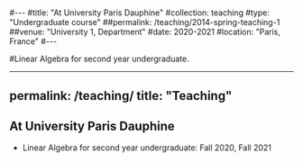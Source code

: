 #
#---
#title: "At University Paris Dauphine"
#collection: teaching
#type: "Undergraduate course"
##permalink: /teaching/2014-spring-teaching-1
##venue: "University 1, Department"
#date: 2020-2021
#location: "Paris, France"
#---

#Linear Algebra for second year undergraduate.

---
 permalink: /teaching/
 title: "Teaching"
---

## At University Paris Dauphine

- Linear Algebra for second year undergraduate: Fall 2020, Fall 2021
